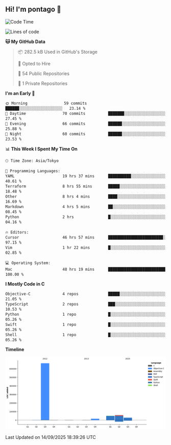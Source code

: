 ## Hi! I'm pontago 👋

<!--START_SECTION:waka-->
![Code Time](http://img.shields.io/badge/Code%20Time-677%20hrs-blue)

![Lines of code](https://img.shields.io/badge/From%20Hello%20World%20I%27ve%20Written-816.5%20thousand%20lines%20of%20code-blue)

**🐱 My GitHub Data** 

> 📦 282.5 kB Used in GitHub's Storage 
 > 
> 💼 Opted to Hire
 > 
> 📜 54 Public Repositories 
 > 
> 🔑 1 Private Repositories 
 > 
**I'm an Early 🐤** 

```text
🌞 Morning                59 commits          ██████░░░░░░░░░░░░░░░░░░░   23.14 % 
🌆 Daytime                70 commits          ███████░░░░░░░░░░░░░░░░░░   27.45 % 
🌃 Evening                66 commits          ██████░░░░░░░░░░░░░░░░░░░   25.88 % 
🌙 Night                  60 commits          ██████░░░░░░░░░░░░░░░░░░░   23.53 % 
```


📊 **This Week I Spent My Time On** 

```text
🕑︎ Time Zone: Asia/Tokyo

💬 Programming Languages: 
YAML                     19 hrs 37 mins      ██████████░░░░░░░░░░░░░░░   40.61 % 
Terraform                8 hrs 55 mins       █████░░░░░░░░░░░░░░░░░░░░   18.48 % 
Other                    8 hrs 4 mins        ████░░░░░░░░░░░░░░░░░░░░░   16.69 % 
Markdown                 4 hrs 5 mins        ██░░░░░░░░░░░░░░░░░░░░░░░   08.45 % 
Python                   2 hrs               █░░░░░░░░░░░░░░░░░░░░░░░░   04.16 % 

🔥 Editors: 
Cursor                   46 hrs 57 mins      ████████████████████████░   97.15 % 
Vim                      1 hr 22 mins        █░░░░░░░░░░░░░░░░░░░░░░░░   02.85 % 

💻 Operating System: 
Mac                      48 hrs 19 mins      █████████████████████████   100.00 % 
```

**I Mostly Code in C** 

```text
Objective-C              4 repos             █████░░░░░░░░░░░░░░░░░░░░   21.05 % 
TypeScript               2 repos             ███░░░░░░░░░░░░░░░░░░░░░░   10.53 % 
Python                   1 repo              █░░░░░░░░░░░░░░░░░░░░░░░░   05.26 % 
Swift                    1 repo              █░░░░░░░░░░░░░░░░░░░░░░░░   05.26 % 
Shell                    1 repo              █░░░░░░░░░░░░░░░░░░░░░░░░   05.26 % 
```



**Timeline**

![Lines of Code chart](https://raw.githubusercontent.com/pontago/pontago/main/assets/bar_graph.png)


 Last Updated on 14/09/2025 18:39:26 UTC
<!--END_SECTION:waka-->
